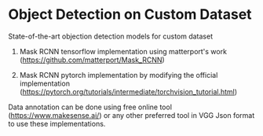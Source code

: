 # Object Detection on Custom Dataset

State-of-the-art objection detection models for custom dataset

1. Mask RCNN tensorflow implementation using matterport's work (https://github.com/matterport/Mask_RCNN)

2. Mask RCNN pytorch implementation by modifying the official implementation (https://pytorch.org/tutorials/intermediate/torchvision_tutorial.html)

Data annotation can be done using free online tool (https://www.makesense.ai/) or any other preferred tool in VGG Json format to use these implementations.
